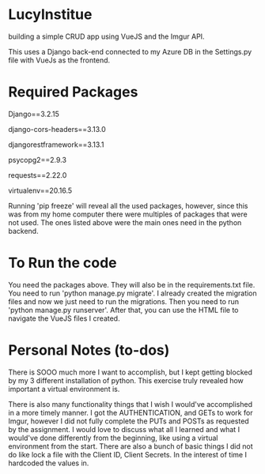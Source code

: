 # LucyInstitue
building a simple CRUD app using VueJS and the Imgur API.

This uses a Django back-end connected to my Azure DB in the Settings.py file with VueJs as the frontend.

# Required Packages
Django==3.2.15

django-cors-headers==3.13.0

djangorestframework==3.13.1

psycopg2==2.9.3

requests==2.22.0

virtualenv==20.16.5

Running 'pip freeze' will reveal all the used packages, however, since this was from my home computer there were multiples of packages that were not used. The ones listed above were the main ones need in the python backend.

# To Run the code

You need the packages above. They will also be in the requirements.txt file. You need to run 'python manage.py migrate'. I already created the migration files and now we just need to run the migrations. Then you need to run 'python manage.py runserver'. After that, you can use the HTML file to navigate the VueJS files I created.

# Personal Notes (to-dos)
  
There is SOOO much more I want to accomplish, but I kept getting blocked by my 3 different installation of python. This exercise truly revealed how important a virtual environment is. 

There is also many functionality things that I wish I would've accomplished in a more timely manner. I got the AUTHENTICATION, and GETs to work for Imgur, however I did not fully complete the PUTs and POSTs as requested by the assignment. I would love to discuss what all I learned and what I would've done differently from the beginning, like using a virtual environment from the start. There are also a bunch of basic things I did not do like lock a file with the Client ID, Client Secrets. In the interest of time I hardcoded the values in.
